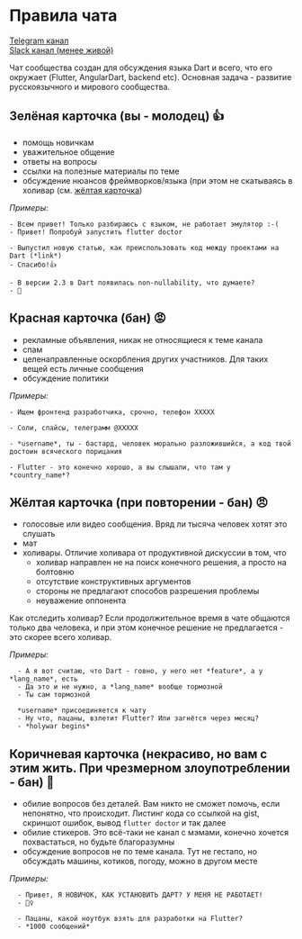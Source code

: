 # Правила чата
[Telegram канал](https://t.me/rudart)  
[Slack канал (менее живой)](http://dart-ru.herokuapp.com/)

Чат сообщества создан для обсуждения языка Dart и всего, что его окружает (Flutter, AngularDart, backend etc). Основная задача - развитие русскоязычного и мирового сообщества.

## Зелёная карточка (вы - молодец) 👍
- помощь новичкам
- уважительное общение
- ответы на вопросы
- ссылки на полезные материалы по теме
- обсуждение нюансов фреймворков/языка (при этом не скатываясь в холивар (см. [жёлтая карточка](https://github.com/rudart/community/new/master#%D0%B6%D1%91%D0%BB%D1%82%D0%B0%D1%8F-%D0%BA%D0%B0%D1%80%D1%82%D0%BE%D1%87%D0%BA%D0%B0-%D0%BF%D1%80%D0%B8-%D0%BF%D0%BE%D0%B2%D1%82%D0%BE%D1%80%D0%B5%D0%BD%D0%B8%D0%B8---%D0%B1%D0%B0%D0%BD-))

_Примеры:_  
  ```
  - Всем привет! Только разбираюсь с языком, не работает эмулятор :-(
  - Привет! Попробуй запустить flutter doctor
  
  - Выпустил новую статью, как преиспользовать код между проектами на Dart (*link*)
  - Спасибо!👍
  
  - В версии 2.3 в Dart появилась non-nullability, что думаете?
  - 🤯
  ```

## Красная карточка (бан) 😡
- рекламные объявления, никак не относящиеся к теме канала
- спам
- целенаправленные оскорбления других участников. Для таких вещей есть личные сообщения
- обсуждение политики

_Примеры:_   
  ```
  - Ищем фронтенд разработчика, срочно, телефон XXXXX
  
  - Соли, спайсы, телеграмм @XXXXX
  
  - *username*, ты - бастард, человек морально разложившийся, а код твой достоин всяческого порицания
  
  - Flutter - это конечно хорошо, а вы слышали, что там у *country_name*?
  ```

## Жёлтая карточка (при повторении - бан) 😠
- голосовые или видео сообщения. Вряд ли тысяча человек хотят это слушать
- мат
- холивары. Отличие холивара от продуктивной дискуссии в том, что 
  - холивар направлен не на поиск конечного решения, а просто на болтовню
  - отсутствие конструктивных аргументов
  - стороны не предлагают способов разрешения проблемы
  - неуважение оппонента  
  
Как отследить холивар? Если продолжительное время в чате общаются только два человека, и при этом конечное решение не предлагается - это скорее всего холивар.  

_Примеры:_   
  ```
    - А я вот считаю, что Dart - говно, у него нет *feature*, а у *lang_name*, есть
    - Да это и не нужно, а *lang_name* вообще тормозной
    - Ты сам тормозной
    
    *username* присоединяется к чату
    - Ну что, пацаны, взлетит Flutter? Или загнётся через месяц?
    - *holywar begins*
  ```

## Коричневая карточка (некрасиво, но вам с этим жить. При чрезмерном злоупотреблении - бан) 💩
- обилие вопросов без деталей. Вам никто не сможет помочь, если непонятно, что происходит. Листинг кода со ссылкой на gist, скриншот ошибок, вывод `flutter doctor` и так далее
- обилие стикеров. Это всё-таки не канал с мэмами, конечно хочется похвастаться, но будьте благоразумны
- обсуждение вопросов не по теме канала. Тут не гестапо, но обсуждать машины, котиков, погоду, можно в другом месте

_Примеры:_   
  ```
    - Привет, Я НОВИЧОК, КАК УСТАНОВИТЬ ДАРТ? У МЕНЯ НЕ РАБОТАЕТ!
    - 🤦‍♀️
    
    - Пацаны, какой ноутбук взять для разработки на Flutter?
    - *1000 сообщений*
  ```

